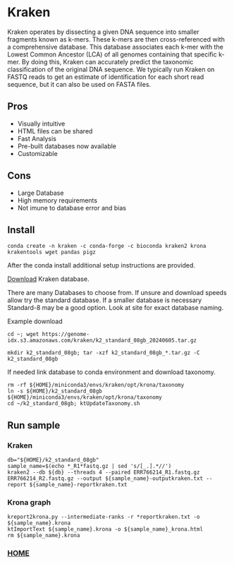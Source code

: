 # Kraken

Kraken operates by dissecting a given DNA sequence into smaller fragments known as k-mers. These k-mers are then cross-referenced with a comprehensive database. This database associates each k-mer with the Lowest Common Ancestor (LCA) of all genomes containing that specific k-mer. By doing this, Kraken can accurately predict the taxonomic classification of the original DNA sequence. We typically run Kraken on FASTQ reads to get an estimate of identification for each short read sequence, but it can also be used on FASTA files.

## Pros
- Visually intuitive
- HTML files can be shared
- Fast Analysis
- Pre-built databases now available
- Customizable

## Cons
- Large Database
- High memory requirements
- Not imune to database error and bias

## Install
```
conda create -n kraken -c conda-forge -c bioconda kraken2 krona krakentools wget pandas pigz
```

After the conda install additional setup instructions are provided.

[Download](https://benlangmead.github.io/aws-indexes/k2) Kraken database.

There are many Databases to choose from.  If unsure and download speeds allow try the standard database.  If a smaller database is necessary Standard-8 may be a good option.  Look at site for exact database naming.

Example download
```
cd ~; wget https://genome-idx.s3.amazonaws.com/kraken/k2_standard_08gb_20240605.tar.gz
```
```
mkdir k2_standard_08gb; tar -xzf k2_standard_08gb_*.tar.gz -C k2_standard_08gb
```

If needed link database to conda environment and download taxonomy.

```
rm -rf ${HOME}/miniconda3/envs/kraken/opt/krona/taxonomy
ln -s ${HOME}/k2_standard_08gb ${HOME}/miniconda3/envs/kraken/opt/krona/taxonomy
cd ~/k2_standard_08gb; ktUpdateTaxonomy.sh
```
## Run sample
### Kraken
```
db="${HOME}/k2_standard_08gb"
sample_name=$(echo *_R1*fastq.gz | sed 's/[_.].*//')
kraken2 --db ${db} --threads 4 --paired ERR766214_R1.fastq.gz ERR766214_R2.fastq.gz --output ${sample_name}-outputkraken.txt --report ${sample_name}-reportkraken.txt
```
### Krona graph

```
kreport2krona.py --intermediate-ranks -r *reportkraken.txt -o ${sample_name}.krona
ktImportText ${sample_name}.krona -o ${sample_name}_krona.html
rm ${sample_name}.krona
```

### [HOME](../README.md)